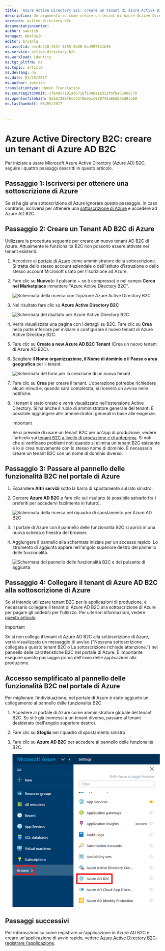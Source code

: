 ```yaml
---
title: 'Azure Active Directory B2C: creare un tenant di Azure Active Directory B2C | Microsoft Docs'
description: Un argomento su come creare un tenant di Azure Active Directory B2C
services: active-directory-b2c
documentationcenter: 
author: swkrish
manager: mbaldwin
editor: bryanla
ms.assetid: eec4d418-453f-4755-8b30-5ed997841b56
ms.service: active-directory-b2c
ms.workload: identity
ms.tgt_pltfrm: na
ms.topic: article
ms.devlang: na
ms.date: 01/26/2017
ms.author: swkrish
translationtype: Human Translation
ms.sourcegitcommit: cfe4957191ad5716f1086a1a332faf6a52406770
ms.openlocfilehash: 02bb7286f6cd42f86e6cc920742a86d57ed93b60
ms.lasthandoff: 03/09/2017


---
```

# <a name="azure-active-directory-b2c-create-an-azure-ad-b2c-tenant"></a>Azure Active Directory B2C: creare un tenant di Azure AD B2C
Per iniziare a usare Microsoft Azure Active Directory (Azure AD) B2C, seguire i quattro passaggi descritti in questo articolo.

## <a name="step-1-sign-up-for-an-azure-subscription"></a>Passaggio 1: Iscriversi per ottenere una sottoscrizione di Azure
Se si ha già una sottoscrizione di Azure ignorare questo passaggio. In caso contrario, iscriversi per ottenere una [sottoscrizione di Azure](../active-directory/sign-up-organization.md) e accedere ad Azure AD B2C.

## <a name="step-2-create-an-azure-ad-b2c-tenant"></a>Passaggio 2: Creare un Tenant AD B2C di Azure
Utilizzare la procedura seguente per creare un nuovo tenant AD B2C di Azure. Attualmente le funzionalità B2C non possono essere attivate nei tenant esistenti.

1. Accedere al [portale di Azure](https://portal.azure.com/) come amministratore della sottoscrizione. Si tratta dello stesso account aziendale o dell'istituto d'istruzione o dello stesso account Microsoft usato per l'iscrizione ad Azure.
2. Fare clic su **Nuovo**(o il pulsante + se è compresso) e nel campo **Cerca nel Marketplace** immettere "Azure Active Directory B2C".
   
    ![Schermata della ricerca con l'opzione Azure Active Directory B2C](./media/active-directory-b2c-get-started/find-azure-ad-b2c.png)
3. Nel risultato fare clic su **Azure Active Directory B2C**

    ![Schermata del risultato per Azure Active Directory B2C](./media/active-directory-b2c-get-started/find-azure-ad-b2c-result.png)
4. Verrà visualizzata una pagina con i dettagli su B2C.  Fare clic su **Crea** nella parte inferiore per iniziare a configurare il nuovo tenant di Azure Active Directory B2C.
5. Fare clic su **Create a new Azure AD B2C Tenant** (Crea un nuovo tenant di Azure AD B2C).
6. Scegliere **il Nome organizzazione, il Nome di dominio e il Paese o area geografica** per il tenant.

    ![Schermata del form per la creazione di un nuovo tenant](./media/active-directory-b2c-get-started/create-new-b2c-tenant.png)
7. Fare clic su **Crea** per creare il tenant.  L'operazione potrebbe richiedere alcuni minuti e, quando sarà completata, si riceverà un avviso nelle notifiche.

8. Il tenant è stato creato e verrà visualizzato nell'estensione Active Directory. Si ha anche il ruolo di amministratore generale del tenant. È possibile aggiungere altri amministratori generali in base alle esigenze.
   
   > [!IMPORTANT]
   > Se si prevede di usare un tenant B2C per un'app di produzione, vedere l'articolo sui [tenant B2C a livello di produzione e di anteprima](active-directory-b2c-reference-tenant-type.md). Si noti che si verificano problemi noti quando si elimina un tenant B2C esistente e lo si crea nuovamente con lo stesso nome di dominio. È necessario creare un tenant B2C con un nome di dominio diverso.
   > 
   > 

## <a name="step-3-navigate-to-the-b2c-features-blade-on-the-azure-portal"></a>Passaggio 3: Passare al pannello delle funzionalità B2C nel portale di Azure
1. Espandere **Altri servizi** sotto la barra di spostamento sul lato sinistro.
2. Cercare **Azure AD B2C** e fare clic sul risultato (è possibile salvarlo fra i preferiti per accedervi facilmente in futuro).

    ![Schermata della ricerca nel riquadro di spostamento per Azure AD B2C](./media/active-directory-b2c-get-started/navigate-to-azure-ad-b2c.png)

3. Il portale di Azure con il pannello delle funzionalità B2C si aprirà in una nuova scheda o finestra del browser.
   
4. Aggiungere il pannello alla schermata iniziale per un accesso rapido. Lo strumento di aggiunta appare nell'angolo superiore destro del pannello delle funzionalità.
   
    ![Schermata del pannello delle funzionalità B2C e del pulsante di aggiunta](./media/active-directory-b2c-get-started/b2c-pin-tenant.png)

## <a name="step-4-link-your-azure-ad-b2c-tenant-to-your-azure-subscription"></a>Passaggio 4: Collegare il tenant di Azure AD B2C alla sottoscrizione di Azure
Se si intende utilizzare tenant B2C per le applicazioni di produzione, è necessario collegare il tenant di Azure AD B2C alla sottoscrizione di Azure per pagare gli addebiti per l'utilizzo. Per ulteriori informazioni, vedere [questo articolo](active-directory-b2c-how-to-enable-billing.md).

   > [!IMPORTANT]
   > Se si non collega il tenant di Azure AD B2C alla sottoscrizione di Azure, verrà visualizzato un messaggio di avviso ("Nessuna sottoscrizione collegata a questo tenant B2C o La sottoscrizione richiede attenzione.") nel pannello delle caratteristiche B2C nel portale di Azure. È importante eseguire questo passaggio prima dell'invio delle applicazioni alla produzione.
   > 
   > 

## <a name="easy-access-to-the-b2c-features-blade-on-the-azure-portal"></a>Accesso semplificato al pannello delle funzionalità B2C nel portale di Azure
Per migliorare l'individuazione, nel portale di Azure è stato aggiunto un collegamento al pannello delle funzionalità B2C.

1. Accedere al portale di Azure come amministratore globale del tenant B2C. Se si è già connessi a un tenant diverso, passare al tenant desiderato (nell'angolo superiore destro).
2. Fare clic su **Sfoglia** nel riquadro di spostamento sinistro.
3. Fare clic su **Azure AD B2C** per accedere al pannello delle funzionalità B2C.
   
    ![Screenshot del pannello delle funzionalità B2C](./media/active-directory-b2c-get-started/b2c-browse.png)

## <a name="next-steps"></a>Passaggi successivi
Per informazioni su come registrare un'applicazione in Azure AD B2C e creare un'applicazione di avvio rapido, vedere [Azure Active Directory B2C: registrare l'applicazione](active-directory-b2c-app-registration.md).


